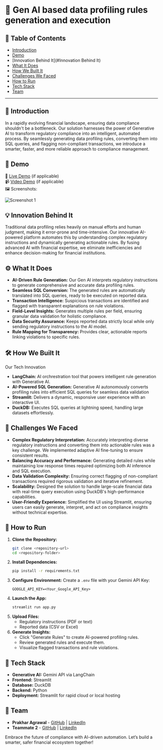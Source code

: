 # 🚀 Gen AI based data profiling rules generation and execution

## 📌 Table of Contents
- [Introduction](#introduction)
- [Demo](#demo)
- [Innovation Behind It](#Innovation Behind It)
- [What It Does](#what-it-does)
- [How We Built It](#how-we-built-it)
- [Challenges We Faced](#challenges-we-faced)
- [How to Run](#how-to-run)
- [Tech Stack](#tech-stack)
- [Team](#team)

---

## 🎯 Introduction
In a rapidly evolving financial landscape, ensuring data compliance shouldn't be a bottleneck. Our solution harnesses the power of Generative AI to transform regulatory compliance into an intelligent, automated process. By seamlessly generating data profiling rules, converting them into SQL queries, and flagging non-compliant transactions, we introduce a smarter, faster, and more reliable approach to compliance management.

## 🎥 Demo
🔗 [Live Demo](#) (if applicable)  
📹 [Video Demo](#) (if applicable)  
🖼️ Screenshots:

![Screenshot 1](link-to-image)

## 💡 Innovation Behind It
Traditional data profiling relies heavily on manual efforts and human judgment, making it error-prone and time-intensive. Our innovative AI-powered platform automates this by understanding complex regulatory instructions and dynamically generating actionable rules. By fusing advanced AI with financial expertise, we eliminate inefficiencies and enhance decision-making for financial institutions.

## ⚙️ What It Does
- **AI-Driven Rule Generation:** Our Gen AI interprets regulatory instructions to generate comprehensive and accurate data profiling rules.
- **Seamless SQL Conversion:** The generated rules are automatically translated into SQL queries, ready to be executed on reported data.
- **Transaction Intelligence:** Suspicious transactions are identified and flagged with transparent explanations on rule violations.
- **Field-Level Insights:** Generates multiple rules per field, ensuring granular data validation for holistic compliance.
- **Data Security Assurance:** Keeps reported data strictly local while only sending regulatory instructions to the AI model.
- **Rule Mapping for Transparency:** Provides clear, actionable reports linking violations to specific rules.

## 🛠️ How We Built It
Our Tech Innovation
- **LangChain:** AI orchrestration tool that powers intelligent rule generation with Generative AI.
- **AI-Powered SQL Generation:** Generative AI autonomously converts profiling rules into efficient SQL queries for seamless data validation
- **Streamlit:** Delivers a dynamic, responsive user experience with an interactive UI.
- **DuckDB:** Executes SQL queries at lightning speed, handling large datasets effortlessly.

## 🚧 Challenges We Faced
- **Complex Regulatory Interpretation:** Accurately interpreting diverse regulatory instructions and converting them into actionable rules was a key challenge. We implemented adaptive AI fine-tuning to ensure consistent results.
- **Balancing Accuracy and Performance:** Generating detailed rules while maintaining low response times required optimizing both AI inference and SQL execution.
- **Data Validation Complexity:** Ensuring correct flagging of non-compliant transactions required rigorous validation and iterative refinement.
- **Scalability:** Designed the solution to handle large-scale financial data with real-time query execution using DuckDB's high-performance capabilities.
- **User-Friendly Experience:** Simplified the UI using Streamlit, ensuring users can easily generate, interpret, and act on compliance insights without technical expertise.

## 🏃 How to Run
1. **Clone the Repository:**
    ```bash
    git clone <repository-url>
    cd <repository-folder>
    ```
2. **Install Dependencies:**
    ```bash
    pip install -r requirements.txt
    ```
3. **Configure Environment:**
    Create a `.env` file with your Gemini API Key:
    ```env
    GOOGLE_API_KEY=<Your_Google_API_Key>
    ```
4. **Launch the App:**
    ```bash
    streamlit run app.py
    ```
5. **Upload Files:**
    - Regulatory instructions (PDF or text)
    - Reported data (CSV or Excel)
6. **Generate Insights:**
    - Click "Generate Rules" to create AI-powered profiling rules.
    - Review generated rules and execute them.
    - Visualize flagged transactions and rule violations.

## 🛒 Tech Stack
- **Generative AI:** Gemini API via LangChain
- **Frontend:** Streamlit
- **Database:** DuckDB
- **Backend:** Python
- **Deployment:** Streamlit for rapid cloud or local hosting

## 👥 Team
- **Prakhar Agrawal** - [GitHub](https://github.com/prakhar2408) | [LinkedIn](https://www.linkedin.com/in/prakhar-agrawal-7388a61b4/)
- **Teammate 2** - [GitHub](https://github.com/roshanbara) | [LinkedIn](https://www.linkedin.com/in/roshanbara/)

Embrace the future of compliance with AI-driven automation. Let’s build a smarter, safer financial ecosystem together!
